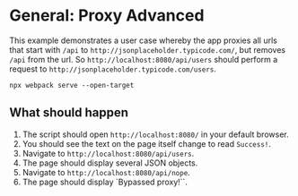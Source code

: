 # General: Proxy Advanced

This example demonstrates a user case whereby the app proxies all urls that start with `/api` to
`http://jsonplaceholder.typicode.com/`, but removes `/api` from the url. So
`http://localhost:8080/api/users` should perform a request to
`http://jsonplaceholder.typicode.com/users`.

```console
npx webpack serve --open-target
```

## What should happen

1. The script should open `http://localhost:8080/` in your default browser.
2. You should see the text on the page itself change to read `Success!`.
3. Navigate to `http://localhost:8080/api/users`.
4. The page should display several JSON objects.
5. Navigate to `http://localhost:8080/api/nope`.
6. The page should display `Bypassed proxy!``.
